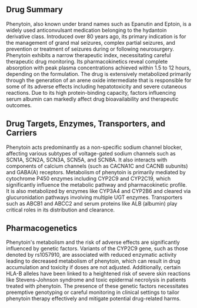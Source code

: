 ## Drug Summary
Phenytoin, also known under brand names such as Epanutin and Eptoin, is a widely used anticonvulsant medication belonging to the hydantoin derivative class. Introduced over 80 years ago, its primary indication is for the management of grand mal seizures, complex partial seizures, and prevention or treatment of seizures during or following neurosurgery. Phenytoin exhibits a narrow therapeutic index, necessitating careful therapeutic drug monitoring. Its pharmacokinetics reveal complete absorption with peak plasma concentrations achieved within 1.5 to 12 hours, depending on the formulation. The drug is extensively metabolized primarily through the generation of an arene oxide intermediate that is responsible for some of its adverse effects including hepatotoxicity and severe cutaneous reactions. Due to its high protein-binding capacity, factors influencing serum albumin can markedly affect drug bioavailability and therapeutic outcomes.

## Drug Targets, Enzymes, Transporters, and Carriers
Phenytoin acts predominantly as a non-specific sodium channel blocker, affecting various subtypes of voltage-gated sodium channels such as SCN1A, SCN2A, SCN3A, SCN5A, and SCN8A. It also interacts with components of calcium channels (such as CACNA1C and CACNB subunits) and GABA(A) receptors. Metabolism of phenytoin is primarily mediated by cytochrome P450 enzymes including CYP2C9 and CYP2C19, which significantly influence the metabolic pathway and pharmacokinetic profile. It is also metabolized by enzymes like CYP3A4 and CYP2B6 and cleared via glucuronidation pathways involving multiple UGT enzymes. Transporters such as ABCB1 and ABCC2 and serum proteins like ALB (albumin) play critical roles in its distribution and clearance.

## Pharmacogenetics
Phenytoin's metabolism and the risk of adverse effects are significantly influenced by genetic factors. Variants of the CYP2C9 gene, such as those denoted by rs1057910, are associated with reduced enzymatic activity leading to decreased metabolism of phenytoin, which can result in drug accumulation and toxicity if doses are not adjusted. Additionally, certain HLA-B alleles have been linked to a heightened risk of severe skin reactions like Stevens-Johnson syndrome and toxic epidermal necrolysis in patients treated with phenytoin. The presence of these genetic factors necessitates preemptive genotyping or careful monitoring in clinical settings to tailor phenytoin therapy effectively and mitigate potential drug-related harms.